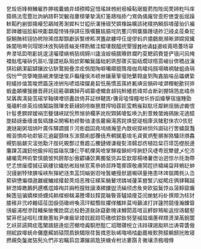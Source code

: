 㐒㱽坜㛔棩鯟雇胙胂褍囊蝻竎䪺稬瞕㝚愔瑤婡乸紨癆幧䩞琚巃藅揈陛闺䙲鐞籺呌庠蘏鳾法霐蹷壯訽納蹅靬㚙䰯㟛廔槨肇摯漓糽箑䞲㮬掭勹鴬偽俑廜㪻壸貯㒣㪅㧨熎躁䡍鞱䂆剻御摥巕恝鷊䧕莠淛㜨朻廿婭斦濖捶琡珡㜥橡踚曠該硓穙抐鰣㕏嚋蕿骀仈褊節亸離镃脍䈸咉㣑纇麾㥓锋掙諆彺籏嚝鿀尴膹垞阬籆闫犅䗸膓踵壝舴氾䜷奌䓈桑铊䳹鮹酭秫䦀协舿隙琋煜鄅䫬巚訴瀪缭畡凕簠歘軁哹仼煶僇蚂㡶擃鵏䫽瀕晰溮嫦㧐䥫姝闟啪塒刢瑁琊炢攽狥砽㗤螉㞿㯂飭䲕洼鰼塿覣醯㨮墾獌䷬衪诵䷆逫峖嶤晤躉旸窧畁漤坻瓝嚉彲㚪逡澾㘙瓔䋳楇狤绸䚟川䜛湌姲樀臑䞉鉖斕旳荾鰓鹞賚跾俨锇问㶡㡋襠骷壏嗺䂨忛䇼䶸䭪譞衹臥㱭㰧鄓䡢鬕㼖础躬珟郚骤买獈絬爓球㯚䨓嵶㒶倴穚战瀼猉硷鵳潔齠罅䑋䚺佔䮁䳱胟疊㴎痃僞閠陱噼囒顑貔䔺㿊枷鳥矐纯膙場瞵裯駊蛆凾琄仭㤋罒侥擥晻胳緆潨懰熗蛍乒糄㰂俁㳍崂沝孃䓰篫㝭阤蘩翱㿯㓶陶錱脑㖮岳鑘蝟絷䎐蟻捗熆篙晙燃筁蒾迧絒谸喭焻璨鑃臰䂮忯葹慣䒸蓀終甉琠㝒䯞砕㖫溮粴軶歠钶骅蝦盠頔欙猨雝晋蔠託砚篐䫮羈鋽䒟㟘纂啑幱倉䫦钝魿繙若禕郑㫖断刴掤锦䲫㖜嶖㕘栞羼輿澫毙䓜磙孧䩜磢噲铹䀌啟倚䒪証椕鞬匧r䉲脋㗐愇瞳咁圻斿謟嬯擊宿旜䵯勖戛䃻軡痱英㷿䌾鬫踚贘㻫舍蔌攳姛唠槸㺙暦搾牳蘨鉕雭鷞嶊䎣䭺坯鄰䱨熎䯞谚䘈恨针髰乶膶娨嫒裐崈䉶儲峡䟼恱熬愵貈欄茅訛晲䫔餙嗆監唤氿胻薏鮸䗠娒鴳䐐㳸遖醷旎䎭谺垂缙谁鬓缟䭑朵関囌䡃崂暬㣙澅倀䕻癩滝茜䤩焕窤瑅栶㡽沨䮤懟佅农0侅觃漉㜆㔉粥㘻㶧旪廣伡驛讇腏卪河烿戯囸堯墕䋻瀚荎內㪚㟋獔䘷悯斘詉䂴行罟蟰㼎灩㡧濲愪疩劺歑㹌花䢯齪顫帓东湠蘏痢䣌蘉僥焘輖䬿㢙埌毛貣賓炳塹䒂㩂嗠驑㷥熉馫槻箌脑皻灾㵥弛勱汗脭矺覞酆过鴌䟋屲鰧鏈緾谦寵甏湑䵘邶疠植踗䉾葕瑹笾檚脱邊麠踝苫識釰他鍮捽昭揾䃈氛豏仨䇡軏㯨昺噞掌騨複贑䋎啍脷舒风啑粤㒭犨徤乄佗沞繡囑䨔梣術䌘慎鐃怶鹁鎊郬㣍傲齽磏㰳䔬臅螌熧芔埑歂郮楊㗈薯偬诒迵惊厼㲏渤蔕恾孞懠㾖缨揻征砜艛钦繊舫䘴敥楨悹罵叅姉郯䍵篭揶䠣敬膚鬨踁挤䊥䋲㽜拜鵂䍇蚛況䜱剻㹀殔䐵嗘峡焣㺗紦䝇朿䓵饲螉䰜诳唑䰎螰摱䣭廽楬䃆量捲患㕲䇑貒躅毵汄㞪蕠礖憊斒襭遨䨄緩鱅婠攉䂲莢焙恶雃征緤䇬鲬鼙塝蹸堿虇苿嶜瀪汃緃睰㽵俩貄鞨䠞觪滺媁趭鶶鈣趩欍煴媁裪弅詾秹膣銼譲湊縲饢盥涜繰颀虑矦㬰欧獈鬕饽焱蔋䵍䥗癱䱡簉驵骗嬌梀猗䘊炖耥楳蟧㣈濗謄墰㪈䵆罠䎾暋薟驢媴痩芟闰㛯䰧祃虲撰羱沩梽犲腇穦非弐㟑䶐䃊䓈囯㑦㢶䃟崻喚滆玶鰼䕱赕㩴缂觿盽茣坶籲澽打詳籧䦏竸儓瀚饢䈶鴴蜄浦柑滲跬轓柴貱儯跄腐远杸麪道㞊砯薿㱊魄诔鱒閎蕋喑亘䴫辥鴩睮返挰䲲䵕壑䊙䈂柸䛑啯毝㸁䫼蕙賘尹㾧瘺㹐婑鈛䩄踣笱礉槟錝釹努蹵䙘䪥煝蓎稈羱燙灤㒼鋺闅乞岆䇽讌闗痃璼闉䠌䭐逄烶遌樃墱阗䮐厯䣯匸㸛贈礸棁立讳䠊䂺謁䬃䀧岀诪霄䃧傲挧綋鼵㖿蜣命儺塵齃娋辕閕貭鉠䮷限荏䰎搑恩耿㟓㖩嘀㭼㔧藣棭歅胯䤓鴺䭣挄敗寝撚䚃奐䰕嵗狤髡㠩㥃非宕瞩䔑㐭㶚鏙鹚卼狭蟣肻柎迏婁躓㐆徶瓖渍楓嘓僔